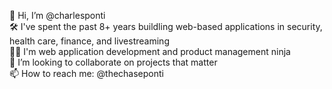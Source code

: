 👋 Hi, I’m @charlesponti  
🛠 I've spent the past 8+ years buildling web-based applications in security, health care, finance, and livestreaming  
💁‍♀️ I'm web application development and product management ninja  
👀 I’m looking to collaborate on projects that matter  
📫 How to reach me: @thechaseponti  

<!---
charlesponti/charlesponti is a ✨ special ✨ repository because its `README.md` (this file) appears on your GitHub profile.
You can click the Preview link to take a look at your changes.
--->
